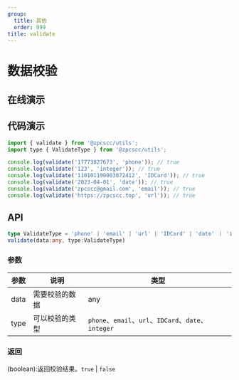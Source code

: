 ```yaml
---
group:
  title: 其他
  order: 999
title: validate
---
```


# 数据校验

## 在线演示

<code src="./validate"></code>

## 代码演示

```js
import { validate } from '@zpcscc/utils';
import type { ValidateType } from '@zpcscc/utils';

console.log(validate('17773827673', 'phone')); // true
console.log(validate('123', 'integer')); // true
console.log(validate('110101199003072412', 'IDCard')); // true
console.log(validate('2023-04-01', 'date')); // true
console.log(validate('zpcscc@gmail.com', 'email')); // true
console.log(validate('https://zpcscc.top', 'url')); // true
```

## API

```typescript
type ValidateType = 'phone' | 'email' | 'url' | 'IDCard' | 'date' ｜ 'integer';
validate(data:any, type:ValidateType)
```

### 参数

| 参数 | 说明           | 类型                                                 |
| ---- | -------------- | ---------------------------------------------------- |
| data | 需要校验的数据 | any                                                  |
| type | 可以校验的类型 | `phone`、`email`、`url`、`IDCard`、`date`、`integer` |

### 返回

(boolean):返回校验结果。`true` | `false`
